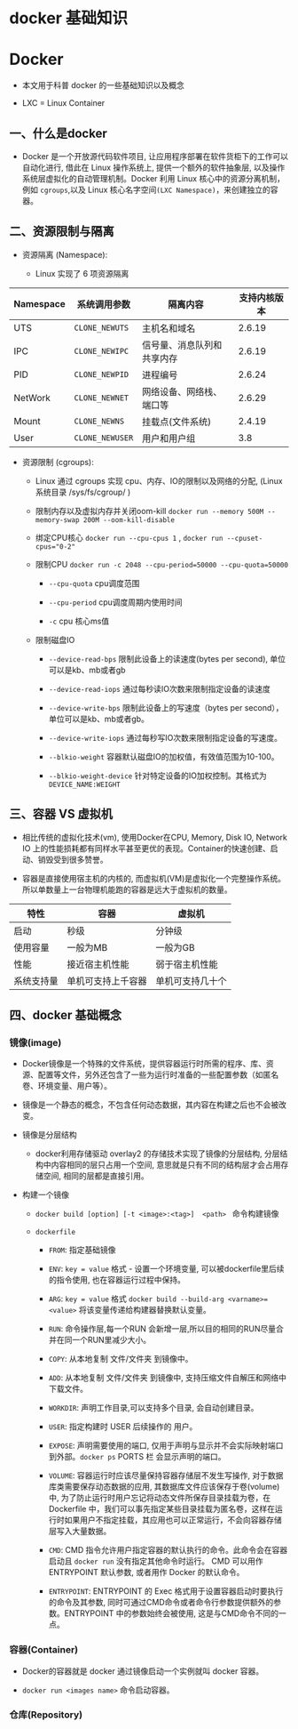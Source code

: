 # docker 基础知识



# Docker

* 本文用于科普 docker 的一些基础知识以及概念

* LXC = Linux Container

## 一、什么是docker

* Docker 是一个开放源代码软件项目, 让应用程序部署在软件货柜下的工作可以自动化进行, 借此在 Linux 操作系统上, 提供一个额外的软件抽象层, 以及操作系统层虚拟化的自动管理机制。Docker 利用 Linux 核心中的资源分离机制，例如 `cgroups`,以及 Linux 核心名字空间`(LXC Namespace)`，来创建独立的容器。


## 二、资源限制与隔离

* 资源隔离 (Namespace):

  * Linux 实现了 6 项资源隔离 

|Namespace|系统调用参数|隔离内容|支持内核版本|
|-|-|-|-|
|UTS|`CLONE_NEWUTS`|主机名和域名|2.6.19|
|IPC|`CLONE_NEWIPC`|信号量、消息队列和共享内存|2.6.19|
|PID|`CLONE_NEWPID`|进程编号|2.6.24|
|NetWork|`CLONE_NEWNET`|网络设备、网络栈、端口等|2.6.29|
|Mount|`CLONE_NEWNS`|挂载点(文件系统)|2.4.19|
|User|`CLONE_NEWUSER`|用户和用户组|3.8|


* 资源限制 (cgroups):

  * Linux 通过 cgroups 实现 cpu、内存、IO的限制以及网络的分配, (Linux 系统目录 /sys/fs/cgroup/ )

  * 限制内存以及虚拟内存并关闭oom-kill  `docker run --memory 500M --memory-swap 200M --oom-kill-disable `

  * 绑定CPU核心 `docker run --cpu-cpus 1` , `docker run --cpuset-cpus="0-2"` 
 
  * 限制CPU `docker run -c 2048 --cpu-period=50000 --cpu-quota=50000` 

    * `--cpu-quota` cpu调度范围    
  
    * `--cpu-period` cpu调度周期内使用时间
 
    * `-c` cpu 核心ms值

  * 限制磁盘IO

    * `--device-read-bps` 限制此设备上的读速度(bytes per second), 单位可以是kb、mb或者gb

    * `--device-read-iops` 通过每秒读IO次数来限制指定设备的读速度

    * `--device-write-bps` 限制此设备上的写速度（bytes per second），单位可以是kb、mb或者gb。

    * `--device-write-iops` 通过每秒写IO次数来限制指定设备的写速度。

    * `--blkio-weight` 容器默认磁盘IO的加权值，有效值范围为10-100。

    * `--blkio-weight-device` 针对特定设备的IO加权控制。其格式为`DEVICE_NAME:WEIGHT`


 
## 三、容器 VS 虚拟机 

  * 相比传统的虚拟化技术(vm), 使用Docker在CPU, Memory, Disk IO, Network IO  上的性能损耗都有同样水平甚至更优的表现。Container的快速创建、启动、销毁受到很多赞誉。

  * 容器是直接使用宿主机的内核的, 而虚拟机(VM)是虚拟化一个完整操作系统。所以单数量上一台物理机能跑的容器是远大于虚拟机的数量。 


|特性|容器|虚拟机|
|-|-|-|
|启动|秒级|分钟级|
|使用容量|一般为MB|一般为GB|
|性能|接近宿主机性能|弱于宿主机性能|
|系统支持量|单机可支持上千容器|单机可支持几十个|


## 四、docker 基础概念


### 镜像(image)

* Docker镜像是一个特殊的文件系统，提供容器运行时所需的程序、库、资源、配置等文件，另外还包含了一些为运行时准备的一些配置参数（如匿名卷、环境变量、用户等）。

* 镜像是一个静态的概念，不包含任何动态数据，其内容在构建之后也不会被改变。


* 镜像是分层结构

  * docker利用存储驱动 overlay2 的存储技术实现了镜像的分层结构, 分层结构中内容相同的层只占用一个空间, 意思就是只有不同的结构层才会占用存储空间, 相同的层都是直接引用。



* 构建一个镜像

  * `docker build [option] [-t <image>:<tag>]  <path> ` 命令构建镜像

  * `dockerfile` 
  
    * `FROM`:  指定基础镜像

    * `ENV`:  `key = value` 格式 - 设置一个环境变量, 可以被dockerfile里后续的指令使用, 也在容器运行过程中保持。 

    * `ARG`:  `key = value` 格式 `docker build --build-arg <varname>=<value>`  将该变量传递给构建器替换默认变量。
    * `RUN`:  命令操作层,每一个RUN 会新增一层,所以目的相同的RUN尽量合并在同一个RUN里减少大小。

    * `COPY`:  从本地复制 文件/文件夹 到镜像中。

    * `ADD`: 从本地复制 文件/文件夹 到镜像中, 支持压缩文件自解压和网络中下载文件。

    * `WORKDIR`: 声明工作目录,可以支持多个目录, 会自动创建目录。

    * `USER`: 指定构建时 USER 后续操作的 用户。 

    * `EXPOSE`: 声明需要使用的端口, 仅用于声明与显示并不会实际映射端口到外部。`docker ps`  PORTS 栏 会显示声明的端口。

    * `VOLUME`: 容器运行时应该尽量保持容器存储层不发生写操作, 对于数据库类需要保存动态数据的应用, 其数据库文件应该保存于卷(volume)中, 为了防止运行时用户忘记将动态文件所保存目录挂载为卷，在 Dockerfile 中，我们可以事先指定某些目录挂载为匿名卷，这样在运行时如果用户不指定挂载，其应用也可以正常运行，不会向容器存储层写入大量数据。


    * `CMD`:  CMD 指令允许用户指定容器的默认执行的命令。此命令会在容器启动且 `docker run` 没有指定其他命令时运行。 CMD 可以用作 ENTRYPOINT 默认参数, 或者用作 Docker 的默认命令。

    * `ENTRYPOINT`: ENTRYPOINT 的 Exec 格式用于设置容器启动时要执行的命令及其参数, 同时可通过CMD命令或者命令行参数提供额外的参数。ENTRYPOINT 中的参数始终会被使用, 这是与CMD命令不同的一点。


### 容器(Container)

* Docker的容器就是 docker 通过镜像启动一个实例就叫 docker 容器。

* `docker run <images name>` 命令启动容器。


### 仓库(Repository)


